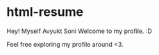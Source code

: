 # html-resume

Hey!
Myself Avyukt Soni
Welcome to my profile. :D

Feel free exploring my profile around <3.

